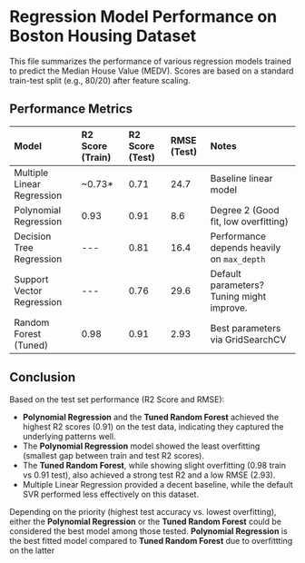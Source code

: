 # Regression Model Performance on Boston Housing Dataset

This file summarizes the performance of various regression models trained to predict the Median House Value (MEDV). Scores are based on a standard train-test split (e.g., 80/20) after feature scaling.

## Performance Metrics

| Model                       | R2 Score (Train) | R2 Score (Test) | RMSE (Test) | Notes                                      |
| :-------------------------- | :--------------- | :-------------- | :---------- | :----------------------------------------- |
| Multiple Linear Regression  | ~0.73\*          | 0.71            | 24.7        | Baseline linear model                      |
| Polynomial Regression       | 0.93             | 0.91            | 8.6         | Degree 2 (Good fit, low overfitting)       |
| Decision Tree Regression    | ---              | 0.81            | 16.4        | Performance depends heavily on `max_depth` |
| Support Vector Regression   | ---              | 0.76            | 29.6        | Default parameters? Tuning might improve.  |
| Random Forest (Tuned)       | 0.98             | 0.91            | 2.93        | Best parameters via GridSearchCV           |


## Conclusion

Based on the test set performance (R2 Score and RMSE):

* **Polynomial Regression** and the **Tuned Random Forest** achieved the highest R2 scores (0.91) on the test data, indicating they captured the underlying patterns well.
* The **Polynomial Regression** model showed the least overfitting (smallest gap between train and test R2 scores).
* The **Tuned Random Forest**, while showing slight overfitting (0.98 train vs 0.91 test), also achieved a strong test R2 and a low RMSE (2.93).
* Multiple Linear Regression provided a decent baseline, while the default SVR performed less effectively on this dataset.

Depending on the priority (highest test accuracy vs. lowest overfitting), either the **Polynomial Regression** or the **Tuned Random Forest** could be considered the best model among those tested. **Polynomial Regression** is the best fitted model compared to **Tuned Random Forest** due to overfittting on the latter